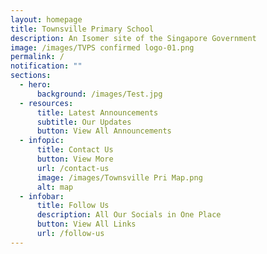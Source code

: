 ```yaml
---
layout: homepage
title: Townsville Primary School
description: An Isomer site of the Singapore Government
image: /images/TVPS confirmed logo-01.png
permalink: /
notification: ""
sections:
  - hero:
      background: /images/Test.jpg
  - resources:
      title: Latest Announcements
      subtitle: Our Updates
      button: View All Announcements
  - infopic:
      title: Contact Us
      button: View More
      url: /contact-us
      image: /images/Townsville Pri Map.png
      alt: map
  - infobar:
      title: Follow Us
      description: All Our Socials in One Place
      button: View All Links
      url: /follow-us
---
```

